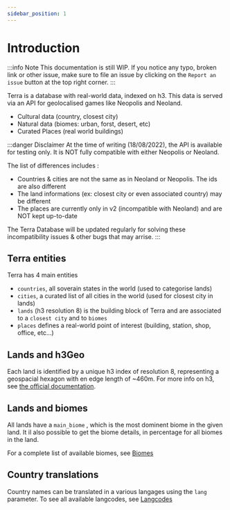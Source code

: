 ```yaml
---
sidebar_position: 1
---
```


# Introduction

:::info Note
This documentation is still WIP. If you notice any typo, broken link or other issue, make sure to file an issue by clicking on the `Report an issue` button at the top right corner.
:::

Terra is a database with real-world data, indexed on h3. This data is served via an API for geolocalised games like Neopolis and Neoland.

* Cultural data (country, closest city)
* Natural data (biomes: urban, forst, desert, etc)
* Curated Places (real world buildings)

:::danger Disclaimer
At the time of writing (18/08/2022), the API is available for testing only. It is NOT fully compatible with either Neopolis or Neoland.

The list of differences includes :
* Countries & cities are not the same as in Neoland or Neopolis. The ids are also different
* The land informations (ex: closest city or even associated country) may be different
* The places are currently only in v2 (incompatible with Neoland) and are NOT kept up-to-date

The Terra Database will be updated regularly for solving these incompatibility issues & other bugs that may arrise.
:::

## Terra entities

Terra has 4 main entities
* `countries`, all soverain states in the world (used to categorise lands)
* `cities`, a curated list of all cities in the world (used for closest city in lands)
* `lands` (h3 resolution 8) is the building block of Terra and are associated to a `closest city` and to `biomes`
* `places` defines a real-world point of interest (building, station, shop, office, etc...)

## Lands and h3Geo

Each land is identified by a unique h3 index of resolution 8, representing a geospacial hexagon with en edge length of ~460m. For more info on h3, see [the official documentation](https://h3geo.org/).

## Lands and biomes

All lands have a `main_biome` , which is the most dominent biome in the given land. It il also possible to get the biome details, in percentage for all biomes in the land.

For a complete list of available biomes, see [Biomes](./biomes)

## Country translations

Country names can be translated in a various langages using the `lang` parameter. To see all available langcodes, see [Langcodes](./langcodes)

